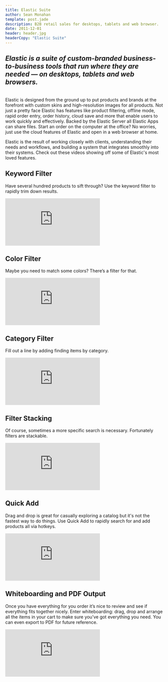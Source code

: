 ```yaml
---
title: Elastic Suite
author: Sean Monahan
template: post.jade
description: B2B retail sales for desktops, tablets and web browser.
date: 2011-12-01
header: header.jpg
headerCopy: "Elastic Suite"
---
```


## *Elastic is a suite of custom-branded business-to-business tools that run where they are needed &mdash; on desktops, tablets and web browsers.*

<br/>
Elastic is designed from the ground up to put products and brands at the forefront with custom skins and high-resolution images for all products. Not just a pretty face Elastic has features like product filtering, offline mode, rapid order entry, order history, cloud save and more that enable users to work quickly and effectively. Backed by the Elastic Server all Elastic Apps can share files. Start an order on the computer at the office? No worries, just use the cloud features of Elastic and open in a web browser at home.

Elastic is the result of working closely with clients, understanding their needs and workflows, and building a system that integrates smoothly into their systems. Check out these videos showing off some of Elastic's most loved features.

## Keyword Filter

Have several hundred products to sift through? Use the keyword filter to rapidly trim down results.

<article class="vid-wrapper">
<iframe class="youtube-embed" src="http://www.youtube.com/embed/tEXs_Kyh0so" frameborder="0" allowfullscreen></iframe>
</article>

## Color Filter

Maybe you need to match some colors? There’s a filter for that.

<article class="vid-wrapper">
<iframe class="youtube-embed" src="http://www.youtube.com/embed/ICfH4U_edhQ" frameborder="0" allowfullscreen></iframe>
</article>

## Category Filter

Fill out a line by adding finding items by category.

<article class="vid-wrapper">
<iframe class="youtube-embed" src="http://www.youtube.com/embed/ZHnTfrvLknk" frameborder="0" allowfullscreen></iframe>
</article>

## Filter Stacking

Of course, sometimes a more specific search is necessary. Fortunately filters are stackable.

<article class="vid-wrapper">
<iframe class="youtube-embed" src="http://www.youtube.com/embed/P5xTvPIKJ7s" frameborder="0" allowfullscreen></iframe>
</article>

## Quick Add

Drag and drop is great for casually exploring a catalog but it's not the fastest way to do things. Use Quick Add to rapidly search for and add products all via hotkeys.

<article class="vid-wrapper">
<iframe class="youtube-embed" src="http://www.youtube.com/embed/ZY5uhupQ13g" frameborder="0" allowfullscreen></iframe>
</article>

## Whiteboarding and PDF Output

Once you have everything for you order it’s nice to review and see if everything fits together nicely. Enter whiteboarding: drag, drop and arrange all the items in your cart to make sure you’ve got everything you need. You can even export to PDF for future reference.

<article class="vid-wrapper">
<iframe class="youtube-embed" src="http://www.youtube.com/embed/UG0j_BQ8ojE" frameborder="0" allowfullscreen></iframe>
</article>
